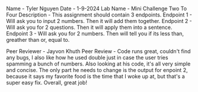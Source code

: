 Name - Tyler Nguyen
Date - 1-9-2024 
Lab Name - Mini Challenge Two To Four
Description - This assignment should contain 3 endpoints.
Endpoint 1 - Will ask you to input 2 numbers. Then it will add them together.
Endpoint 2 - Will ask you for 2 questions. Then it will apply them into a sentence.
Endpoint 3 - Will ask you for 2 numbers. Then will tell you if its less than, greather than or, equal to.

Peer Reviewer - Jayvon Khuth
Peer Review - Code runs great, couldn't find any bugs, I also like how he used double just in case the user tries spamming a bunch of numbers. Also looking at his code, it's all very simple and concise. The only part he needs to change is the output for enpoint 2, because it says my favorite food is the time that I woke up at, but that's a super easy fix. Overall, great job!
